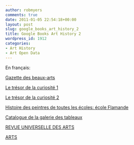 ```yaml
---
author: robmyers
comments: true
date: 2011-01-05 22:54:18+00:00
layout: post
slug: google_books_art_history_2
title: Google Books Art History 2
wordpress_id: 1912
categories:
- Art History
- Art Open Data
---
```


En français:  
  

[Gazette des beaux-arts](http://books.google.com/books?id=5idAAAAAYAAJ)  
  
[Le trésor de la curiosité 1](http://books.google.com/books?id=5idAAAAAYAAJ)  
  

[Le trésor de la curiosité 2](http://books.google.com/books?id=RfwOAAAAQAAJ)  
  

[Histoire des peintres de toutes les écoles: école Flamande](http://books.google.com/books?id=WQBT0L8xTOoC)  
  
[Catalogue de la galerie des tableaux](http://books.google.com/books?id=0xlBAAAAYAAJ)  
  
[REVUE UNIVERSELLE DES ARTS](http://books.google.com/books?id=ZS0FAAAAQAAJ)  
  
[ARTS](http://books.google.com/books?id=xisFAAAAQAAJ)  
  
  
[
](http://books.google.com/books?id=xisFAAAAQAAJ)


